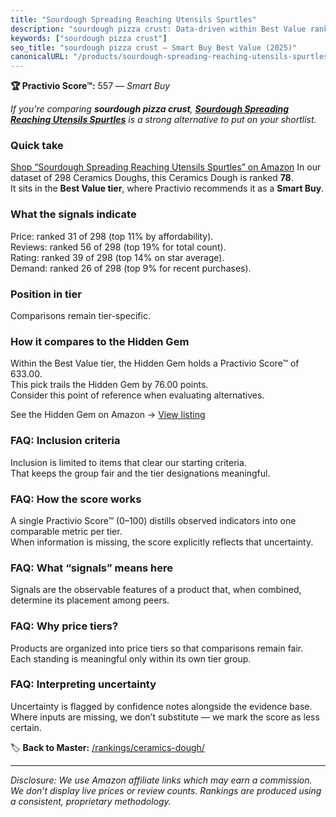 ```yaml
---
title: "Sourdough Spreading Reaching Utensils Spurtles"
description: "sourdough pizza crust: Data-driven within Best Value ranking using the Practivio Score™. Positioned by quality, value, demand, findability, momentum."
keywords: ["sourdough pizza crust"]
seo_title: "sourdough pizza crust — Smart Buy Best Value (2025)"
canonicalURL: "/products/sourdough-spreading-reaching-utensils-spurtles-B0D5D14ZC1/"
---
```


**🏆 Practivio Score™:** 557 — _Smart Buy_


*If you're comparing **sourdough pizza crust**, **[Sourdough Spreading Reaching Utensils Spurtles](https://www.amazon.com/dp/B0D5D14ZC1?tag=practivio-20)** is a strong alternative to put on your shortlist.*
### Quick take
[Shop “Sourdough Spreading Reaching Utensils Spurtles” on Amazon](https://www.amazon.com/dp/B0D5D14ZC1?tag=practivio-20)
In our dataset of 298 Ceramics Doughs, this Ceramics Dough is ranked **78**.  
It sits in the **Best Value tier**, where Practivio recommends it as a **Smart Buy**.

### What the signals indicate
Price: ranked 31 of 298 (top 11% by affordability).  
Reviews: ranked 56 of 298 (top 19% for total count).  
Rating: ranked 39 of 298 (top 14% on star average).  
Demand: ranked 26 of 298 (top 9% for recent purchases).

### Position in tier
Comparisons remain tier-specific.

### How it compares to the Hidden Gem
Within the Best Value tier, the Hidden Gem holds a Practivio Score™ of 633.00.  
This pick trails the Hidden Gem by 76.00 points.  
Consider this point of reference when evaluating alternatives.  

See the Hidden Gem on Amazon → [View listing](https://www.amazon.com/dp/B001HZJNE6?tag=practivio-20)

### FAQ: Inclusion criteria
Inclusion is limited to items that clear our starting criteria.  
That keeps the group fair and the tier designations meaningful.

### FAQ: How the score works
A single Practivio Score™ (0–100) distills observed indicators into one comparable metric per tier.  
When information is missing, the score explicitly reflects that uncertainty.

### FAQ: What “signals” means here
Signals are the observable features of a product that, when combined, determine its placement among peers.

### FAQ: Why price tiers?
Products are organized into price tiers so that comparisons remain fair.  
Each standing is meaningful only within its own tier group.

### FAQ: Interpreting uncertainty
Uncertainty is flagged by confidence notes alongside the evidence base.  
Where inputs are missing, we don’t substitute — we mark the score as less certain.


🏷️ **Back to Master:** [/rankings/ceramics-dough/](/rankings/ceramics-dough/)

---
_Disclosure: We use Amazon affiliate links which may earn a commission. We don’t display live prices or review counts. Rankings are produced using a consistent, proprietary methodology._

